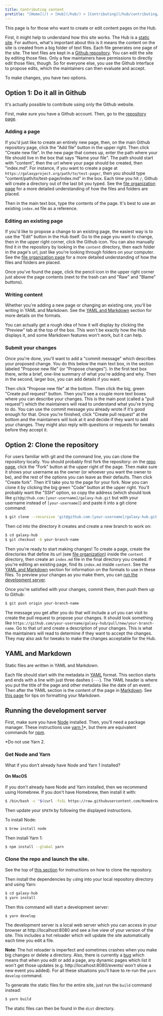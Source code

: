 ```yaml
---
title: Contributing content
pretitle: "[Home](/) > [Hub](/hub/) > [Contributing](/hub/contributing/)"
---
```


This page is for those who want to create or edit content pages on the Hub.

First, it might help to understand how this site works. The Hub is a [static site](https://bejamas.io/discovery/static-site-generators/). For authors, what's important about this is it means the content on the site is created from a big folder of text files. Each file generates one page of the site. The text files are kept in a [Github repository](https://github.com/galaxyproject/galaxy-hub). You can edit the site by editing those files. Only a few maintainers have permissions to directly edit those files, though. So for everyone else, you use the Github interface to propose edits, which the maintainers can then evaluate and accept.

To make changes, you have two options.

## Option 1: Do it all in Github

It's actually possible to contribute using only the Github website.

First, make sure you have a Github account. Then, go to the [repository page](https://github.com/galaxyproject/galaxy-hub).

### Adding a page

If you'd just like to create an entirely new page, then, on the main Github repository page, click the "Add file" button in the upper right. Then click "Create new file". In the new page that comes up, enter the path where your file should live in the box that says "Name your file". The path should start with "content", then the url where your page should be created, then "index.md". For instance, if you want to create a page at `https://galaxyproject.org/path/to/test-page/`, then you should type "content/path/to/test-page/index.md" in the box. Each time you hit `/`, Github will create a directory out of the last bit you typed. See the [file organization page](/hub/contributing/file-organization/) for a more detailed understanding of how the files and folders are placed.

Then in the main text box, type the contents of the page. It's best to use an existing `index.md` file as a reference.

### Editing an existing page

If you'd like to propose a change to an existing page, the easiest way is to use the "Edit" button in the Hub itself. Go to the page you want to change, then in the upper right corner, click the Github icon. You can also manually find it in the repository by looking in the `content` directory, then each folder in the page's url, just like you're looking through folders on your computer. See the [file organization page](/hub/contributing/file-organization/) for a more detailed understanding of how the files and folders are placed.

Once you've found the page, click the pencil icon in the upper right corner just above the page contents (next to the trash can and "Raw" and "Blame" buttons).

### Writing content

Whether you're adding a new page or changing an existing one, you'll be writing in YAML and Markdown. See the [YAML and Markdown](#yaml-and-markdown) section for more details on the formats.

You can actually get a rough idea of how it will display by clicking the "Preview" tab at the top of the box. This won't be exactly how the Hub displays it, and some Markdown features won't work, but it can help.

### Submit your changes

Once you're done, you'll want to add a "commit message" which describes your proposed change. You do this below the main text box, in the section labeled "Propose new file" (or "Propose changes"). In the first text box there, write a brief, one-line summary of what you're adding and why. Then in the second, larger box, you can add details if you want.

Then click "Propose new file" at the bottom. Then click the big, green "Create pull request" button. Then you'll see a couple more text boxes where you can describe your changes. This is the main post (called a "pull request") which the maintainers will read to understand what you're trying to do. You can use the commit message you already wrote if it's good enough for that. Once you're finished, click "Create pull request" at the bottom and the maintainers will look at it and decide if they want to add your changes. They might also reply with questions or requests for tweaks before they accept it.

## Option 2: Clone the repository

For users familiar with git and the command line, you can clone the repository locally. You should probably first fork the repository: on the [repo page](https://github.com/galaxyproject/galaxy-hub), click the "Fork" button at the upper right of the page. Then make sure it shows your username as the owner (or whoever you want the owner to be), and the rest of the options you can leave as their defaults. Then click "Create fork". Then it'll take you to the page for your fork. Now you can clone it by clicking the big green "Code" button at the upper right. You'll probably want the "SSH" option, so copy the address (which should look like `git@github.com:[your-username]/galaxy-hub.git` but with your username instead of `[your-username]`) and paste it into a git clone command:
```sh
$ git clone --recursive 'git@github.com:[your-username]/galaxy-hub.git'
```
Then cd into the directory it creates and create a new branch to work on:
```sh
$ cd galaxy-hub
$ git checkout -b your-branch-name
```
Then you're ready to start making changes! To create a page, create the directories that define its url (see [file organization](/hub/contributing/file-organization/)) inside the `content` directory, then create an `index.md` file in the final directory you created. If you're editing an existing page, find its `index.md` inside `content`. See the [YAML and Markdown](#yaml-and-markdown) section for information on the formats to use in these files. To preview your changes as you make them, you can [run the development server](#running-the-development-server).

Once you're satisfied with your changes, commit them, then push them up to Github:
```sh
$ git push origin your-branch-name
```
The message you get after you do that will include a url you can visit to create the pull request to propose your changes. It should look something like `https://github.com/your-username/galaxy-hub/pull/new/your-branch-name`. Go to that url and create a description of your changes. This is what the maintainers will read to determine if they want to accept the changes. They may also ask for tweaks to make the changes acceptable for the Hub.

## YAML and Markdown

Static files are written in YAML and Markdown.

Each file should start with the metadata in [YAML](https://www.cloudbees.com/blog/yaml-tutorial-everything-you-need-get-started) format. This section starts and ends with a line with just three dashes (`---`). The YAML header is where you put the title of the page and other metadata like the date of an event. Then after the YAML section is the content of the page in [Markdown](https://www.markdownguide.org/basic-syntax/). See [this page](/hub/contributing/markdown/) for tips on formatting your Markdown.

## Running the development server

First, make sure you have [Node](https://nodejs.org/en/) installed. Then, you'll need a package manager. These instructions use [yarn 1](https://yarnpkg.com/)\*, but there are equivalent commands for [npm](https://docs.npmjs.com/cli/v7/commands/npm).

\*Do not use Yarn 2.

### Get Node and Yarn

What if you don't already have Node and Yarn 1 installed?

#### On MacOS

If you don't already have Node and Yarn installed, then we recommend using Homebrew.  If you don't have Homebrew, then install it with:
```sh
$ /bin/bash -c "$(curl -fsSL https://raw.githubusercontent.com/Homebrew/install/HEAD/install.sh)"
```
Then update your `$PATH` by following the displayed instructions.

To install Node:
```sh
$ brew install node
```

Then install Yarn 1:
```sh
$ npm install --global yarn
```

### Clone the repo and launch the site.

See the top of [this section](#option-2-clone-the-repository) for instructions on how to clone the repository.

Then install the dependencies by `cd`ing into your local repository directory and using Yarn:
```sh
$ cd galaxy-hub
$ yarn install
```

Then this command will start a development server:
```sh
$ yarn develop
```
The development server is a local web server which you can access in your browser at http://localhost:8080 and see a live view of your version of the site. This includes a hot reloader which will update the site automatically each time you edit a file.

**Note**: The hot reloader is imperfect and sometimes crashes when you make big changes or delete a directory. Also, there is currently a [bug](https://github.com/galaxyproject/galaxy-hub/issues/1697) which means that when you edit or add a page, any dynamic pages which list it won't get those updates (e.g. http://localhost:8080/events/ won't show a new event you added). For all these situations you'll have to re-run the `yarn develop` command.

To generate the static files for the entire site, just run the `build` command instead:
```sh
$ yarn build
```
The static files can then be found in the `dist` directory.
